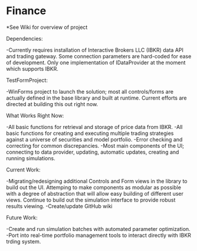 # Finance

*See Wiki for overview of project

Dependencies:

-Currently requires installation of Interactive Brokers LLC (IBKR) data API and trading gateway.  Some connection parameters are hard-coded for ease of development.  Only one implementation of IDataProvider at the moment which supports IBKR.

TestFormProject:

-WinForms project to launch the solution; most all controls/forms are actually defined in the base library and built at runtime.  Current efforts are directed at building this out right now.

What Works Right Now:

-All basic functions for retrieval and storage of price data from IBKR.
-All basic functions for creating and executing multiple trading strategies against a universe of securities and model portfolio.
-Error checking and correcting for common discrepancies.
-Most main components of the UI; connecting to data provider, updating, automatic updates, creating and running simulations.

Current Work:

-Migrating/redesigning additional Controls and Form views in the library to build out the UI.  Attemping to make components as modular as possible with a degree of abstraction that will allow easy building of different user views.  Continue to build out the simulation interface to provide robust results viewing.
-Create/update GitHub wiki

Future Work:

-Create and run simulation batches with automated parameter optimization.
-Port into real-time portfolio management tools to interact directly with IBKR trding system.

